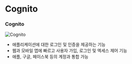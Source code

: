# Cognito

### Cognito

![Cognito](https://github.com/pokabook/TIL/assets/103029701/118b195c-d71f-48e7-93ac-0d92b2571ec8)

- 애플리케이션에 대한 로그인 및 인증을 제공하는 기능
- 웹과 모바일 앱에  빠르고 사용자 가입, 로그인 및 엑세스 제어 기능
- 애플, 구글, 페이스북 등의 계정과 통합 가능
